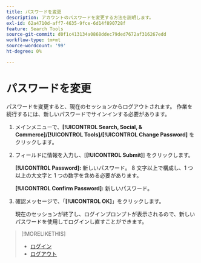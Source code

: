 ```yaml
---
title: パスワードを変更
description: アカウントのパスワードを変更する方法を説明します。
exl-id: 62a4710d-aff7-4635-9fce-6d14f890728f
feature: Search Tools
source-git-commit: d0f1c413134a0868ddec79ded7672af316267edd
workflow-type: tm+mt
source-wordcount: '99'
ht-degree: 0%

---
```


# パスワードを変更

パスワードを変更すると、現在のセッションからログアウトされます。 作業を続行するには、新しいパスワードでサインインする必要があります。

1. メインメニューで、**[!UICONTROL Search, Social, & Commerce]/[!UICONTROL Tools]/[!UICONTROL Change Password]** をクリックします。

1. フィールドに情報を入力し、[**[!UICONTROL Submit]**] をクリックします。

   **[!UICONTROL Password]:** 新しいパスワード。 8 文字以上で構成し、1 つ以上の大文字と 1 つの数字を含める必要があります。

   **[!UICONTROL Confirm Password]:** 新しいパスワード。

1. 確認メッセージで、「**[!UICONTROL OK]**」をクリックします。

   現在のセッションが終了し、ログインプロンプトが表示されるので、新しいパスワードを使用してログインし直すことができます。

>[!MORELIKETHIS]
>
>* [ ログイン ](/help/search-social-commerce/getting-started/sign-in.md)
>* [ ログアウト ](/help/search-social-commerce/getting-started/sign-out.md)

